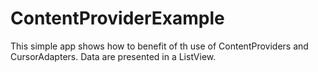 # ContentProviderExample
This simple app shows how to benefit of th use of ContentProviders and
CursorAdapters. Data are presented in a ListView. 
